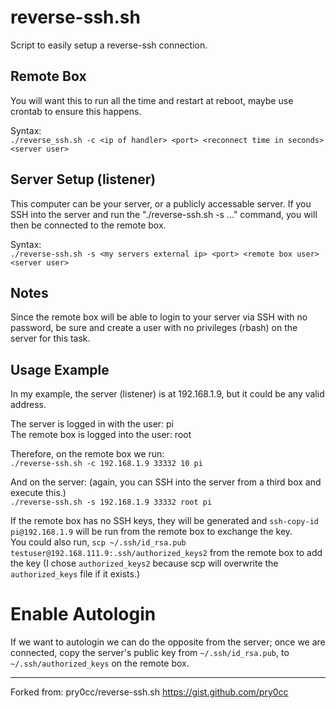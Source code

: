 # reverse-ssh.sh
Script to easily setup a reverse-ssh connection.

## Remote Box
You will want this to run all the time and restart at reboot, maybe use crontab to ensure this happens.

Syntax:  
`./reverse_ssh.sh -c <ip of handler> <port> <reconnect time in seconds> <server user>`
	
## Server Setup (listener)
This computer can be your server, or a publicly accessable server. If you SSH into the server and run the "./reverse-ssh.sh -s ..." command, you will then be connected to the remote box.

Syntax:  
`./reverse-ssh.sh -s <my servers external ip> <port> <remote box user> <server user>`

## Notes
Since the remote box will be able to login to your server via SSH with no password, be sure and create a user with no privileges (rbash) on the server for this task.

## Usage Example
In my example, the server (listener) is at 192.168.1.9, but it could be any valid address.

The server is logged in with the user: pi  
The remote box is logged into the user: root

Therefore, on the remote box we run:  
`./reverse-ssh.sh -c 192.168.1.9 33332 10 pi`

And on the server: (again, you can SSH into the server from a third box and execute this.)  
`./reverse-ssh.sh -s 192.168.1.9 33332 root pi`

If the remote box has no SSH keys, they will be generated and `ssh-copy-id pi@192.168.1.9` will be run from the remote box to exchange the key.  
You could also run, `scp ~/.ssh/id_rsa.pub testuser@192.168.111.9:.ssh/authorized_keys2` from the remote box to add the key (I chose `authorized_keys2` because scp will overwrite the `authorized_keys` file if it exists.) 

# Enable Autologin
If we want to autologin we can do the opposite from the server; once we are connected, copy the server's public key from `~/.ssh/id_rsa.pub`, to `~/.ssh/authorized_keys` on the remote box.  


***
Forked from: pry0cc/reverse-ssh.sh https://gist.github.com/pry0cc
